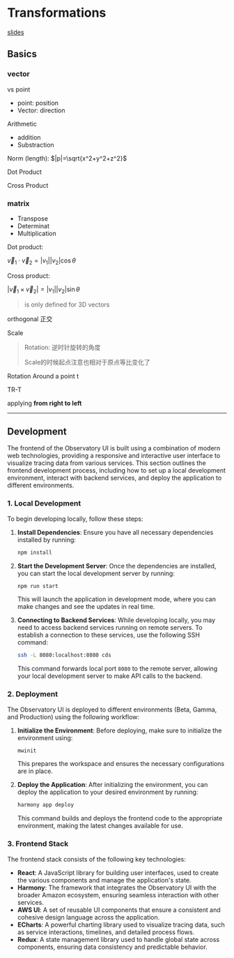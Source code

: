 # Transformations

[slides](https://www.cis.upenn.edu/~cis4600/19fa/lectures/460transforms3d.html#slide-0)

## Basics

### vector

vs point

- point: position
- Vector: direction

Arithmetic

- addition
- Substraction

Norm (length): $|p|=\sqrt{x^2+y^2+z^2}$

Dot Product

Cross Product

### matrix

- Transpose
- Determinat
- Multiplication

Dot product: 

$\vec v_1 \cdot \vec v_2=|v_1||v_2|\cos \theta$

Cross product: 

$|\vec v_1 \times \vec v_2|=|v_1||v_2|\sin \theta$

> is only defined for 3D vectors

orthogonal 正交

Scale

> Rotation: 逆时针旋转的角度
>
> Scale的时候起点注意也相对于原点等比变化了

Rotation Around a point t

TR-T

applying **from right to left**

---





## Development

The frontend of the Observatory UI is built using a combination of modern web technologies, providing a responsive and interactive user interface to visualize tracing data from various services. This section outlines the frontend development process, including how to set up a local development environment, interact with backend services, and deploy the application to different environments.

### 1. **Local Development**
To begin developing locally, follow these steps:

1. **Install Dependencies**: Ensure you have all necessary dependencies installed by running:
   ```bash
   npm install
   ```
   
2. **Start the Development Server**: Once the dependencies are installed, you can start the local development server by running:
   ```bash
   npm run start
   ```
   This will launch the application in development mode, where you can make changes and see the updates in real time.

3. **Connecting to Backend Services**: While developing locally, you may need to access backend services running on remote servers. To establish a connection to these services, use the following SSH command:
   ```bash
   ssh -L 8080:localhost:8080 cds
   ```
   This command forwards local port `8080` to the remote server, allowing your local development server to make API calls to the backend.

### 2. **Deployment**
The Observatory UI is deployed to different environments (Beta, Gamma, and Production) using the following workflow:

1. **Initialize the Environment**: Before deploying, make sure to initialize the environment using:
   ```bash
   mwinit
   ```
   This prepares the workspace and ensures the necessary configurations are in place.

2. **Deploy the Application**: After initializing the environment, you can deploy the application to your desired environment by running:
   ```bash
   harmony app deploy
   ```
   This command builds and deploys the frontend code to the appropriate environment, making the latest changes available for use.

### 3. **Frontend Stack**
The frontend stack consists of the following key technologies:
- **React**: A JavaScript library for building user interfaces, used to create the various components and manage the application's state.
- **Harmony**: The framework that integrates the Observatory UI with the broader Amazon ecosystem, ensuring seamless interaction with other services.
- **AWS UI**: A set of reusable UI components that ensure a consistent and cohesive design language across the application.
- **ECharts**: A powerful charting library used to visualize tracing data, such as service interactions, timelines, and detailed process flows.
- **Redux**: A state management library used to handle global state across components, ensuring data consistency and predictable behavior.

